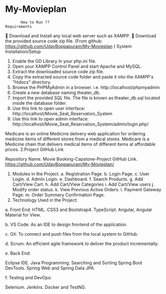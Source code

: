 # My-Movieplan
           How to Run ??
    Requirements
	Download and Install any local web server such as XAMPP.
	Download the provided source code zip file. (From github: https://github.com/UdayBoppapuram/My-Movieplan )
System Installation/Setup
1.	Enable the GD Library in your php.ini file.
2.	Open your XAMPP Control Panel and start Apache and MySQL.
3.	Extract the downloaded source code zip file.
4.	Copy the extracted source code folder and paste it into the XAMPP's "htdocs" directory.
5.	Browse the PHPMyAdmin in a browser. i.e. http://localhost/phpmyadmin
6.	Create a new database naming theater_db.
7.	Import the provided SQL file. The file is known as theater_db.sql located inside the database folder.
8.	 Use this link to open user interface: http://localhost/Movie_Seat_Reservation_System
9.	Use this link to open admin interface: http://localhost/Movie_Seat_Reservation_System/admin/login.php/




Medicare is an online Medicine delivery web application for ordering   medicine items of different stores from a medical stores.
Medicare is a Medicine chain that delivers medical items of     different items at affordable prices.
2.Project GitHub Link

Repository Name.	Movie Booking-Capstone-Project
GitHub Link.	https://github.com/UdayBoppapuram/My-Movieplan/
1.	Modules in the Project.
a.	Registration Page.
b.	Login Page.
c.	User Login.
d.	Admin Login.
e.	Dashboard.
f.	Search Products.
g.	Add Cart/View Cart.
h.	Add Cart/View Categories
i.	Add Cart/View users
j.	Modify order status.
k.	View Previous Active Orders.
l.	Payment Gateway Page.
m.	Order Summary Confirmation Page.
2.	Technology Used in the Project.

a.	Front End:
HTML.
CSS3 and Bootstrap4. TypeScript.
Angular, Angular Material for View.

b.	VS Code: As an IDE to design frontend of the application.

c.	Git: To connect and push files from the local system to GitHub.

d.	Scrum: An efficient agile framework to deliver the product incrementally.

e.	Back End:

Eclipse IDE.
Java Programming. Searching and Sorting Spring Boot DevTools.
Spring Web and Spring Data JPA.

f.	Testing and DevOps:


Selenium. Jenkins.
Docker and TestNG.


